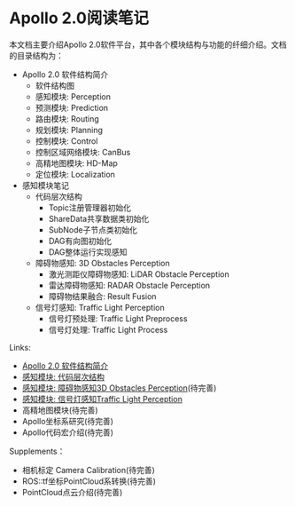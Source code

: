# Apollo 2.0阅读笔记

本文档主要介绍Apollo 2.0软件平台，其中各个模块结构与功能的纤细介绍。文档的目录结构为：

- Apollo 2.0 软件结构简介
	- 软件结构图
	- 感知模块: Perception
	- 预测模块: Prediction
	- 路由模块: Routing
	- 规划模块: Planning
	- 控制模块: Control
	- 控制区域网络模块: CanBus
	- 高精地图模块: HD-Map
	- 定位模块: Localization
- 感知模块笔记
	- 代码层次结构
		- Topic注册管理器初始化
		- ShareData共享数据类初始化
		- SubNode子节点类初始化
		- DAG有向图初始化
		- DAG整体运行实现感知
	- 障碍物感知: 3D Obstacles Perception
		- 激光测距仪障碍物感知: LiDAR Obstacle Perception
		- 雷达障碍物感知: RADAR Obstacle Perception
		- 障碍物结果融合: Result Fusion
	- 信号灯感知: Traffic Light Perception
		- 信号灯预处理: Traffic Light Preprocess
		- 信号灯处理: Traffic Light Process

Links:

- [Apollo 2.0 软件结构简介](https://github.com/YannZyl/Apollo-Note/blob/master/docs/apollo_software_arch.md)
- [感知模块: 代码层次结构](https://github.com/YannZyl/Apollo-Note/blob/master/docs/perception_software_arch.md)
- [感知模块: 障碍物感知3D Obstacles Perception](https://github.com/YannZyl/Apollo-Note/blob/master/docs/perception_obstacles.md)(待完善)
- [感知模块: 信号灯感知Traffic Light Perception](https://github.com/YannZyl/Apollo-Note/blob/master/docs/perception_traffic_lights.md)
- 高精地图模块(待完善)
- Apollo坐标系研究(待完善)
- Apollo代码宏介绍(待完善)

Supplements：

- 相机标定 Camera Calibration(待完善)
- ROS::tf坐标PointCloud系转换(待完善)
- PointCloud点云介绍(待完善)